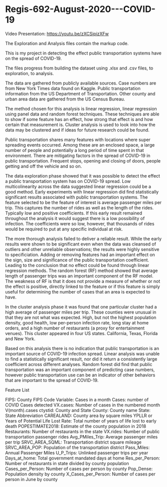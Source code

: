 # Regis-692-August-2020---COVID-19
Video Presentation: https://youtu.be/zXCSipizXFw

The Exploration and Analysis files contain the markup code. 

This is my project in detecting the effect public transportation systems have on the spread of COVID-19. 

The files progress from building the dataset using .xlsx and .csv files, to exploration, to analysis. 

The data are gathered from publicly available sources. Case numbers are from New York Times data found on Kaggle. Public transportation information from the US Department of Transportation. Other county and urban area data are gathered from the US Census Bureau.

The method chosen for this analysis is linear regression, linear regression using panel data and random forest techniques. These techniques are able to show if some feature has an effect, how strong that effect is and how certain that measurement is. Cluster analysis is used to look into how the data may be clustered and if ideas for future research could be found. 

Public transportation shares many features with locations where super spreading events occurred. Among these are an enclosed space, a large number of people and potentially a long period of time spent in that environment. There are mitigating factors in the spread of COVID-19 in public transportation. Frequent stops, opening and closing of doors, people getting and off the vehicle and so on. 

The data exploration phase showed that it was possible to detect the effect a public transportation system has on COVID-19 spread. Low multicolinearity across the data suggested linear regression could be a good method. Early experiments with linear regression did find statistically significant results associated with public transportation systems. The feature selected to be the feature of interest is average passenger miles per trip. This captures the number of rides as well as the length of the rides. Typically low and positive coefficients. If this early result remained throughout the analysis it would suggest there is a low possibility of infection. The coefficients were so low, however, that thousands of rides would be required to put at any specific individual at risk.

The more thorough analysis failed to deliver a reliable result. While the early results were shown to be significant even when the data was cleansed of outliers and other unreliable observations; the results were highly sensitive to specificiation. Adding or removing features had an important effect on the sign, size and significance of the public transportation coefficient. Leading to the conclusion that no effect could be found through linear regression methods. The random forest (RF) method showed that average length of passenger trips was an important component of the RF model. The weakness of RF is that it does not provide a measure of whether or not the effect is positive, directly linked to the feature or if this feature is simply useful for determining the number of cases that an area is expected to have. 

In the cluster analysis phase it was found that one particular cluster had a high average of passenger miles per trip. These counties were unusual in that they are not what was expected. High, but not the highest population density, good health, low per-person infection rate, long stay at home orders, and a high number of restaurants (a proxy for entertainment venues). This cluster appeared in four US states. California, Texas, Florida and New York.

Based on this analysis there is no indication that public transportation is an important source of COVID-19 infection spread. Linear analysis was unable to find a statistically significant result, nor did it return a consistently large coefficient across different analyses. Random forest did find that public transportation was an important component of predicting case numbers, however public transportation use can be an indicator of other behaviors that are important to the spread of COVID-19.

Feature List

FIPS: County FIPS Code
Variable: Cases in a month
Cases: number of COVID Cases detected
VX.cases: Number of cases in the numbered month V(month).cases
ctystid: County and State
County: County name
State: State Abbreviation
CAREALAND: County area by square miles
YPLLR or Years of Potential Life Lost Rate: Total number of years of life lost to early death
POPESTIMATE2018: Estimate of the county population in 2018
Restaurants: Number of restaurants in the state
VX.rides: Number of public transportation passenger rides 
Avg_PMiles_Trip: Average passenger miles per trip
SRVC_AREA_SQML: Transportation district square mileage
SRVC_AREA_POP: Population of the transportation district
Pass_Miles: Annual Passenger Miles
U_P_Trips: Unlinked passenger trips per year
Days_at_home: Total government mandated days at home
Res_per_Person: Number of restaurants in state divided by county population
Cases_per_Person: Number of cases per person by county
Pop_Dense: Population density by county
X_Cases_per_Person: Number of cases per person in June by county

